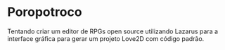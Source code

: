 # Poropotroco

Tentando criar um editor de RPGs open source utilizando Lazarus para a interface gráfica para gerar um projeto Love2D com código padrão.